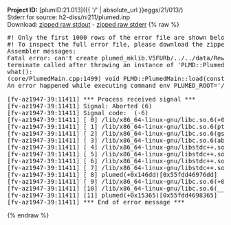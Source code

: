 **Project ID:** [plumID:21.013]({{ '/' | absolute_url }}eggs/21/013/)  
Stderr for source:  h2-diss/ni211/plumed.inp   
Download: [zipped raw stdout](plumed.inp.plumed.stdout.txt.zip) - [zipped raw stderr](plumed.inp.plumed.stderr.txt.zip) 
{% raw %}
<pre>
#! Only the first 1000 rows of the error file are shown below
#! To inspect the full error file, please download the zipped raw stderr file above
Assembler messages:
Fatal error: can't create plumed_mklib.V5FURb/../../data/ReweightGeomFES.o: No such file or directory
terminate called after throwing an instance of 'PLMD::Plumed::ExceptionError'
what():
(core/PlumedMain.cpp:1499) void PLMD::PlumedMain::load(const std::string&)
An error happened while executing command env PLUMED_ROOT='/home/runner/opt/lib/plumed' PLUMED_VERSION='2.10b' PLUMED_HTMLDIR='/home/runner/opt/share/doc/plumed' PLUMED_INCLUDEDIR='/home/runner/opt/include' PLUMED_PROGRAM_NAME='plumed' PLUMED_IS_INSTALLED='yes' "/home/runner/opt/lib/plumed"/scripts/mklib.sh -n -o ./../../data/ReweightGeomFES.2.10b.so ../../data/ReweightGeomFES.cpp

[fv-az1947-39:11411] *** Process received signal ***
[fv-az1947-39:11411] Signal: Aborted (6)
[fv-az1947-39:11411] Signal code:  (-6)
[fv-az1947-39:11411] [ 0] /lib/x86_64-linux-gnu/libc.so.6(+0x45330)[0x7f8469445330]
[fv-az1947-39:11411] [ 1] /lib/x86_64-linux-gnu/libc.so.6(pthread_kill+0x11c)[0x7f846949eb2c]
[fv-az1947-39:11411] [ 2] /lib/x86_64-linux-gnu/libc.so.6(gsignal+0x1e)[0x7f846944527e]
[fv-az1947-39:11411] [ 3] /lib/x86_64-linux-gnu/libc.so.6(abort+0xdf)[0x7f84694288ff]
[fv-az1947-39:11411] [ 4] /lib/x86_64-linux-gnu/libstdc++.so.6(+0xa5ff5)[0x7f84698a5ff5]
[fv-az1947-39:11411] [ 5] /lib/x86_64-linux-gnu/libstdc++.so.6(+0xbb0da)[0x7f84698bb0da]
[fv-az1947-39:11411] [ 6] /lib/x86_64-linux-gnu/libstdc++.so.6(_ZSt10unexpectedv+0x0)[0x7f84698a5a55]
[fv-az1947-39:11411] [ 7] /lib/x86_64-linux-gnu/libstdc++.so.6(+0xa5a6f)[0x7f84698a5a6f]
[fv-az1947-39:11411] [ 8] plumed(+0x146dd)[0x55fdd46976dd]
[fv-az1947-39:11411] [ 9] /lib/x86_64-linux-gnu/libc.so.6(+0x2a1ca)[0x7f846942a1ca]
[fv-az1947-39:11411] [10] /lib/x86_64-linux-gnu/libc.so.6(__libc_start_main+0x8b)[0x7f846942a28b]
[fv-az1947-39:11411] [11] plumed(+0x15365)[0x55fdd4698365]
[fv-az1947-39:11411] *** End of error message ***
</pre>
{% endraw %}

